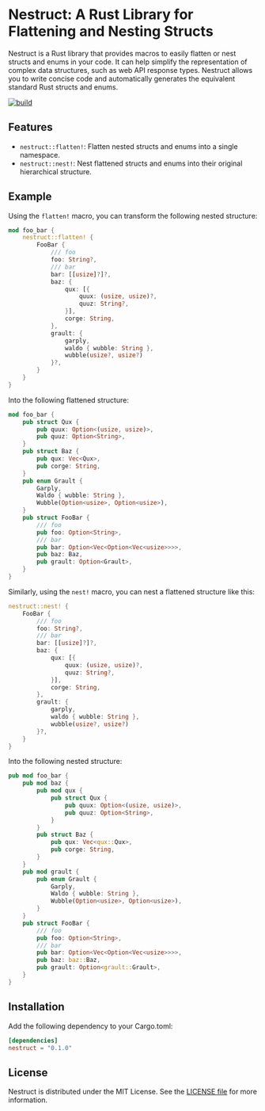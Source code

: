 # Nestruct: A Rust Library for Flattening and Nesting Structs

Nestruct is a Rust library that provides macros to easily flatten or nest structs and enums in your code. It can help simplify the representation of complex data structures, such as web API response types. Nestruct allows you to write concise code and automatically generates the equivalent standard Rust structs and enums.

[![build](https://github.com/yasuyuky/nestruct/workflows/build/badge.svg)](https://github.com/yasuyuky/nestruct/actions)

## Features

- `nestruct::flatten!`: Flatten nested structs and enums into a single namespace.
- `nestruct::nest!`: Nest flattened structs and enums into their original hierarchical structure.

## Example
Using the `flatten!` macro, you can transform the following nested structure:

```rust
mod foo_bar {
    nestruct::flatten! {
        FooBar {
            /// foo
            foo: String?,
            /// bar
            bar: [[usize]?]?,
            baz: {
                qux: [{
                    quux: (usize, usize)?,
                    quuz: String?,
                }],
                corge: String,
            },
            grault: {
                garply,
                waldo { wubble: String },
                wubble(usize?, usize?)
            }?,
        }
    }
}
```

Into the following flattened structure:

```rust
mod foo_bar {
    pub struct Qux {
        pub quux: Option<(usize, usize)>,
        pub quuz: Option<String>,
    }
    pub struct Baz {
        pub qux: Vec<Qux>,
        pub corge: String,
    }
    pub enum Grault {
        Garply,
        Waldo { wubble: String },
        Wubble(Option<usize>, Option<usize>),
    }
    pub struct FooBar {
        /// foo
        pub foo: Option<String>,
        /// bar
        pub bar: Option<Vec<Option<Vec<usize>>>>,
        pub baz: Baz,
        pub grault: Option<Grault>,
    }
}
```

Similarly, using the `nest!` macro, you can nest a flattened structure like this:

```rust
nestruct::nest! {
    FooBar {
        /// foo
        foo: String?,
        /// bar
        bar: [[usize]?]?,
        baz: {
            qux: [{
                quux: (usize, usize)?,
                quuz: String?,
            }],
            corge: String,
        },
        grault: {
            garply,
            waldo { wubble: String },
            wubble(usize?, usize?)
        }?,
    }
}
```

Into the following nested structure:

```rust
pub mod foo_bar {
    pub mod baz {
        pub mod qux {
            pub struct Qux {
                pub quux: Option<(usize, usize)>,
                pub quuz: Option<String>,
            }
        }
        pub struct Baz {
            pub qux: Vec<qux::Qux>,
            pub corge: String,
        }
    }
    pub mod grault {
        pub enum Grault {
            Garply,
            Waldo { wubble: String },
            Wubble(Option<usize>, Option<usize>),
        }
    }
    pub struct FooBar {
        /// foo
        pub foo: Option<String>,
        /// bar
        pub bar: Option<Vec<Option<Vec<usize>>>>,
        pub baz: baz::Baz,
        pub grault: Option<grault::Grault>,
    }
}
```

## Installation
Add the following dependency to your Cargo.toml:

```toml
[dependencies]
nestruct = "0.1.0"
```

## License
Nestruct is distributed under the MIT License. See the [LICENSE file](README.md) for more information.
